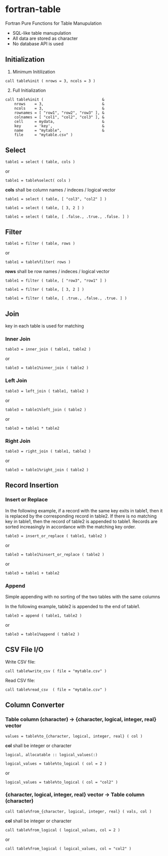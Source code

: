 # fortran-table

Fortran Pure Functions for Table Manupulation

- SQL-like table manupulation
- All data are stored as character
- No database API is used

## Initialization

1. Minimum Initilization

```
call table%init ( nrows = 3, ncols = 3 )
```

2. Full Initialization

```
call table%init (                          &
    nrows    = 3,                          &
    ncols    = 3,                          &
    rownames = [ "row1", "row2", "row3" ], &
    colnames = [ "col1", "col2", "col3" ], &
    cell     = mydata,                     &
    key      = 'key',                      &
    name     = "mytable",                  &
    file     = "mytable.csv" )
```

## Select

```
table1 = select ( table, cols ) 
```
or
```
table1 = table%select( cols ) 
```

**cols** shall be column names / indeces / logical vector 

```
table1 = select ( table, [ "col3", "col2" ] )
```

```
table1 = select ( table, [ 3, 2 ] ) 
```

```
table1 = select ( table, [ .false., .true., .false. ] ) 
```

## Filter

```
table1 = filter ( table, rows ) 
```
or
```
table1 = table%filter( rows ) 
```

**rows** shall be row names / indeces / logical vector 

```
table1 = filter ( table, [ "row3", "row1" ] )
```

```
table1 = filter ( table, [ 3, 2 ] )
```

```
table1 = filter ( table, [ .true., .false., .true. ] )
```

## Join

key in each table is used for matching

### Inner Join

```
table3 = inner_join ( table1, table2 )
```
or
```
table3 = table1%inner_join ( table2 )
```

### Left Join

```
table3 = left_join ( table1, table2 )
```
or
```
table3 = table1%left_join ( table2 )
```
or
```
table3 = table1 * table2
```

### Right Join

```
table3 = right_join ( table1, table2 )
```
or
```
table3 = table1%right_join ( table2 )
```

## Record Insertion

### Insert or Replace

In the following example, 
if a record with the same key exits in table1, then it is replaced by the corresponding record in table2.
If there is no matching key in table1, then the record of table2 is appended to table1.
Records are sorted increasingly in accordance with the matching key order.

```
table3 = insert_or_replace ( table1, table2 )
```
or
```
table3 = table1%insert_or_replace ( table2 )
```
or
```
table3 = table1 + table2
```

### Append

Simple appending with no sorting of the two tables with the same columns

In the following example, table2 is appended to the end of table1.

```
table3 = append ( table1, table2 )
```
or
```
table3 = table1%append ( table2 )
```

## CSV File I/O

Write CSV file:

```
call table%write_csv ( file = "mytable.csv" )
```

Read CSV file:

```
call table%read_csv  ( file = "mytable.csv" )
```

## Column Converter

### Table column (character) -> {character, logical, integer, real} vector

```
values = table%to_{character, logical, integer, real} ( col )
```

**col** shall be integer or character

```
logical, allocatable :: logical_values(:)

logical_values = table%to_logical ( col = 2 )

```
or
```
logical_values = table%to_logical ( col = "col2" )
```

### {character, logical, integer, real} vector -> Table column (character)

```
call table%from_{character, logical, integer, real} ( vals, col )
```

**col** shall be integer or character

```
call table%from_logical ( logical_values, col = 2 )
```
or
```
call table%from_logical ( logical_values, col = "col2" )
```
